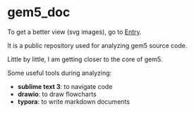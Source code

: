 gem5_doc
========

To get a better view (svg images), go to [Entry](http://lzyerste.github.io/gem5_doc/gem5).

It is a public repository used for analyzing gem5 source code.

Little by little, I am getting closer to the core of gem5.

Some useful tools during analyzing:

* **sublime text 3**: to navigate code
* **drawio**: to draw flowcharts
* **typora**: to write markdown documents

